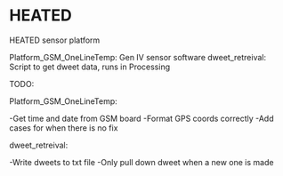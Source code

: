 # HEATED
HEATED sensor platform

Platform_GSM_OneLineTemp: Gen IV sensor software
dweet_retreival: Script to get dweet data, runs in Processing

TODO:

Platform_GSM_OneLineTemp:

-Get time and date from GSM board
-Format GPS coords correctly
-Add cases for when there is no fix

dweet_retreival:

-Write dweets to txt file
-Only pull down dweet when a new one is made
